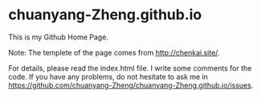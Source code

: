 # chuanyang-Zheng.github.io
This is my Github Home Page. 

Note: The templete of the page comes from http://chenkai.site/. 

For details, please read the index.html file. I write some comments for the code. If you have any problems, do not hesitate to ask me in https://github.com/chuanyang-Zheng/chuanyang-Zheng.github.io/issues.
